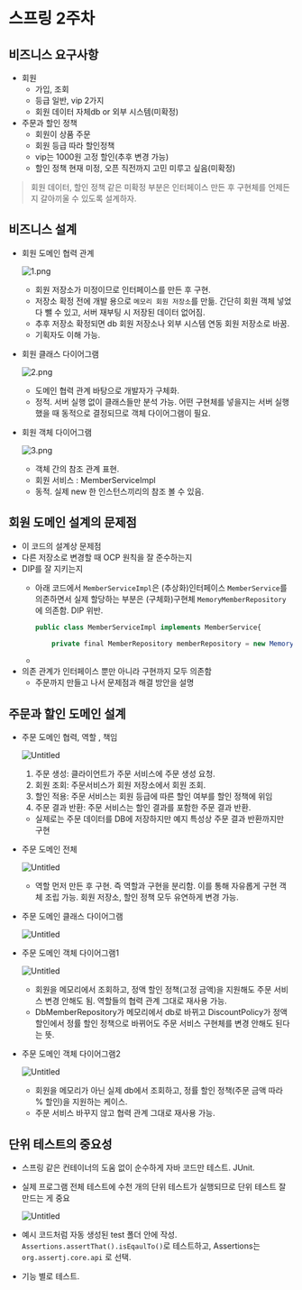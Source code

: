 # 스프링 2주차

## 비즈니스 요구사항

- 회원
    - 가입, 조회
    - 등급 일반, vip 2가지
    - 회원 데이터 자체db or 외부 시스템(미확정)
- 주문과 할인 정책
    - 회원이 상품 주문
    - 회원 등급 따라 할인정책
    - vip는 1000원 고정 할인(추후 변경 가능)
    - 할인 정책 현재 미정, 오픈 직전까지 고민 미루고 싶음(미확정)

> 회원 데이터, 할인 정책 같은 미확정 부분은 인터페이스 만든 후 구현체를 언제든지 갈아끼울 수 있도록 설계하자.
> 

## 비즈니스 설계

- 회원 도메인 협력 관계
    
    ![1.png](%E1%84%89%E1%85%B3%E1%84%91%E1%85%B3%E1%84%85%E1%85%B5%E1%86%BC%202%E1%84%8C%E1%85%AE%E1%84%8E%E1%85%A1%20263b043c5e0340cb9fb1473acd10bb04/1.png)
    
    - 회원 저장소가 미정이므로 인터페이스를 만든 후 구현.
    - 저장소 확정 전에 개발 용으로 `메모리 회원 저장소`를 만듦. 간단히 회원 객체 넣었다 뺄 수 있고, 서버 재부팅 시 저장된 데이터 없어짐.
    - 추후 저장소 확정되면 db 회원 저장소나 외부 시스템 연동 회원 저장소로 바꿈.
    - 기획자도 이해 가능.
- 회원 클래스 다이어그램
    
    ![2.png](%E1%84%89%E1%85%B3%E1%84%91%E1%85%B3%E1%84%85%E1%85%B5%E1%86%BC%202%E1%84%8C%E1%85%AE%E1%84%8E%E1%85%A1%20263b043c5e0340cb9fb1473acd10bb04/2.png)
    
    - 도메인 협력 관계 바탕으로 개발자가  구체화.
    - 정적. 서버 실행 없이 클래스들만 분석 가능.  어떤 구현체를 넣을지는 서버 실행했을 때 동적으로 결정되므로 객체 다이어그램이 필요.
- 회원 객체 다이어그램
    
    ![3.png](%E1%84%89%E1%85%B3%E1%84%91%E1%85%B3%E1%84%85%E1%85%B5%E1%86%BC%202%E1%84%8C%E1%85%AE%E1%84%8E%E1%85%A1%20263b043c5e0340cb9fb1473acd10bb04/3.png)
    
    - 객체 간의 참조 관계 표현.
    - 회원 서비스 : MemberServiceImpl
    - 동적. 실제 new 한 인스턴스끼리의 참조 볼 수 있음.

## 회원 도메인 설계의 문제점

- 이 코드의 설계상 문제점
- 다른 저장소로 변경할 때 OCP 원칙을 잘 준수하는지
- DIP를 잘 지키는지
    - 아래 코드에서 `MemberServiceImpl`은 (추상화)인터페이스 `MemberService`를 의존하면서 실제 할당하는 부분은 (구체화)구현체 `MemoryMemberRepository`에 의존함. DIP 위반.
        
        ```jsx
        public class MemberServiceImpl implements MemberService{
        
            private final MemberRepository memberRepository = new MemoryMemberRepository();
        ```
        
    - 
- 의존 관계가 인터페이스 뿐만 아니라 구현까지 모두 의존함
    - 주문까지 만들고 나서 문제점과 해결 방안을 설명

## 주문과 할인 도메인 설계

- 주문 도메인 협력, 역할 , 책임
    
    ![Untitled](%E1%84%89%E1%85%B3%E1%84%91%E1%85%B3%E1%84%85%E1%85%B5%E1%86%BC%202%E1%84%8C%E1%85%AE%E1%84%8E%E1%85%A1%20263b043c5e0340cb9fb1473acd10bb04/Untitled.png)
    
    1. 주문 생성: 클라이언트가 주문 서비스에 주문 생성 요청.
    2. 회원 조회: 주문서비스가 회원 저장소에서 회원 조회.
    3. 할인 적용: 주문 서비스는 회원 등급에 따른 할인 여부를 할인 정책에 위임
    4. 주문 결과 반환: 주문 서비스는 할인 결과를 포함한 주문 결과 반환.
    - 실제로는 주문 데이터를 DB에 저장하지만 예지 특성상 주문 결과 반환까지만 구현
- 주문 도메인 전체
    
    ![Untitled](%E1%84%89%E1%85%B3%E1%84%91%E1%85%B3%E1%84%85%E1%85%B5%E1%86%BC%202%E1%84%8C%E1%85%AE%E1%84%8E%E1%85%A1%20263b043c5e0340cb9fb1473acd10bb04/Untitled%201.png)
    
    - 역할 먼저 만든 후 구현. 즉 역할과 구현을 분리함. 이를 통해 자유롭게 구현 객체 조립 가능. 회원 저장소, 할인 정책 모두 유연하게 변경 가능.
- 주문 도메인 클래스 다이어그램
    
    ![Untitled](%E1%84%89%E1%85%B3%E1%84%91%E1%85%B3%E1%84%85%E1%85%B5%E1%86%BC%202%E1%84%8C%E1%85%AE%E1%84%8E%E1%85%A1%20263b043c5e0340cb9fb1473acd10bb04/Untitled%202.png)
    
- 주문 도메인 객체 다이어그램1
    
    ![Untitled](%E1%84%89%E1%85%B3%E1%84%91%E1%85%B3%E1%84%85%E1%85%B5%E1%86%BC%202%E1%84%8C%E1%85%AE%E1%84%8E%E1%85%A1%20263b043c5e0340cb9fb1473acd10bb04/Untitled%203.png)
    
    - 회원을 메모리에서 조회하고, 정액 할인 정책(고정 금액)을 지원해도 주문 서비스 변경 안해도 됨. 역할들의 협력 관계 그대로 재사용 가능.
    - DbMemberRepository가 메모리에서 db로 바뀌고 DiscountPolicy가 정액 할인에서 정률 할인 정책으로 바뀌어도 주문 서비스 구현체를 변경 안해도 된다는 뜻.
- 주문 도메인 객체 다이어그램2
    
    ![Untitled](%E1%84%89%E1%85%B3%E1%84%91%E1%85%B3%E1%84%85%E1%85%B5%E1%86%BC%202%E1%84%8C%E1%85%AE%E1%84%8E%E1%85%A1%20263b043c5e0340cb9fb1473acd10bb04/Untitled%204.png)
    
    - 회원을 메모리가 아닌 실제 db에서 조회하고,  정률 할인 정책(주문 금액 따라 % 할인)을 지원하는 케이스.
    - 주문 서비스 바꾸지 않고 협력 관계 그대로 재사용 가능.

## 단위 테스트의 중요성

- 스프링 같은 컨테이너의 도움 없이 순수하게 자바 코드만 테스트. JUnit.
- 실제 프로그램 전체 테스트에 수천 개의 단위 테스트가 실행되므로 단위 테스트 잘 만드는 게 중요
    
    ![Untitled](%E1%84%89%E1%85%B3%E1%84%91%E1%85%B3%E1%84%85%E1%85%B5%E1%86%BC%202%E1%84%8C%E1%85%AE%E1%84%8E%E1%85%A1%20263b043c5e0340cb9fb1473acd10bb04/Untitled%205.png)
    
- 예시 코드처럼 자동 생성된 test 폴더 안에 작성. `Assertions.assertThat().isEqaulTo()`로 테스트하고, Assertions는 `org.assertj.core.api` 로 선택.
- 기능 별로 테스트.